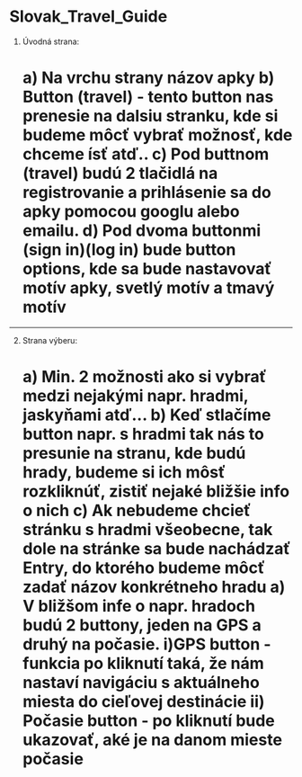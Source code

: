 # Slovak_Travel_Guide
1) Úvodná strana:<h1>
    a) Na vrchu strany názov apky
    b) Button (travel) - tento button nas prenesie na dalsiu stranku, kde si budeme môcť vybrať možnosť, kde chceme ísť atď..
    c) Pod buttnom (travel) budú 2 tlačidlá na registrovanie a prihlásenie sa do apky pomocou googlu alebo emailu.
    d) Pod dvoma buttonmi (sign in)(log in) bude button options, kde sa bude nastavovať motív apky, svetlý motív a tmavý motív
---------------------------------------------------------------------------------------------------------------------------
2) Strana výberu:<h1>
    a) Min. 2 možnosti ako si vybrať medzi nejakými napr. hradmi, jaskyňami atď...
    b) Keď stlačíme button napr. s hradmi tak nás to presunie na stranu, kde budú hrady, budeme si ich môsť rozkliknúť, zistiť nejaké bližšie info o nich
    c) Ak nebudeme chcieť stránku s hradmi všeobecne, tak dole na stránke sa bude nachádzať Entry, do ktorého budeme môcť zadať názov konkrétneho hradu
            a) V bližšom infe o napr. hradoch budú 2 buttony, jeden na GPS a druhý na počasie.
                    i)GPS button - funkcia po kliknutí taká, že nám nastaví navigáciu s aktuálneho miesta do cieľovej destinácie
                    ii) Počasie button - po kliknutí bude ukazovať, aké je na danom mieste počasie

